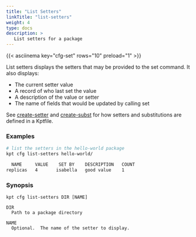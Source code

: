 ```yaml
---
title: "List Setters"
linkTitle: "list-setters"
weight: 4
type: docs
description: >
   List setters for a package
---
```


{{< asciinema key="cfg-set" rows="10" preload="1" >}}

List setters displays the setters that may be provided to the set command.
It also displays:

- The current setter value
- A record of who last set the value
- A description of the value or setter
- The name of fields that would be updated by calling set

See [create-setter] and [create-subst] for how setters and substitutions
are defined in a Kptfile.

### Examples

```sh
# list the setters in the hello-world package
kpt cfg list-setters hello-world/

  NAME     VALUE    SET BY    DESCRIPTION   COUNT  
replicas   4       isabella   good value    1   
```

### Synopsis

    kpt cfg list-setters DIR [NAME]

    DIR
      Path to a package directory

    NAME
      Optional.  The name of the setter to display.

[create-setter]: ../create-setter
[create-subst]: ../create-subst

